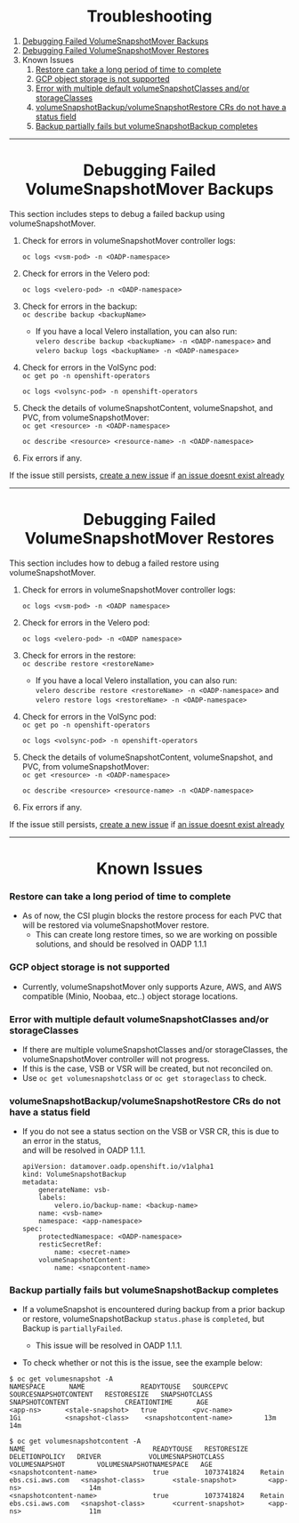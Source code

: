 <h1 align="center">Troubleshooting<a id="troubleshooting"></a></h1>

1. [Debugging Failed VolumeSnapshotMover Backups](#backup)
2. [Debugging Failed VolumeSnapshotMover Restores](#restore)
3. Known Issues 
    1. [Restore can take a long period of time to complete](#restoretime)
    2. [GCP object storage is not supported](#gcp)
    3. [Error with multiple default volumeSnapshotClasses and/or storageClasses](#classes)
    4. [volumeSnapshotBackup/volumeSnapshotRestore CRs do not have a status field](#status)
    5. [Backup partially fails but volumeSnapshotBackup completes](#partiallyfail)

<hr style="height:1px;border:none;color:#333;">

<h1 align="center">Debugging Failed VolumeSnapshotMover Backups<a id="backup"></a></h1>

This section includes steps to debug a failed backup using volumeSnapshotMover. 

1. Check for errors in volumeSnapshotMover controller logs:  

    `oc logs <vsm-pod> -n <OADP-namespace>`  

2. Check for errors in the Velero pod:  

    `oc logs <velero-pod> -n <OADP-namespace>`   

3. Check for errors in the backup:  
    `oc describe backup <backupName>`

    - If you have a local Velero installation, you can also run:  
     `velero describe backup <backupName> -n <OADP-namespace>` and `velero backup logs <backupName> -n <OADP-namespace>`

4. Check for errors in the VolSync pod:  
    `oc get po -n openshift-operators`  
    
    `oc logs <volsync-pod> -n openshift-operators`  

5. Check the details of volumeSnapshotContent, volumeSnapshot, and PVC, from volumeSnapshotMover:  
    `oc get <resource> -n <OADP-namespace>`

    `oc describe <resource> <resource-name> -n <OADP-namespace>`

6. Fix errors if any. 

If the issue still persists, [create a new issue](https://github.com/konveyor/volume-snapshot-mover/issues/new) if [an issue doesnt exist already](https://github.com/konveyor/volume-snapshot-mover/issues)


<hr style="height:1px;border:none;color:#333;">

<h1 align="center">Debugging Failed VolumeSnapshotMover Restores<a id="restore"></a></h1>

This section includes how to debug a failed restore using volumeSnapshotMover.

1. Check for errors in volumeSnapshotMover controller logs:  

    `oc logs <vsm-pod> -n <OADP namespace>`  

2. Check for errors in the Velero pod:  

    `oc logs <velero-pod> -n <OADP namespace>`   

3. Check for errors in the restore:  
    `oc describe restore <restoreName>`

    - If you have a local Velero installation, you can also run:    
     `velero describe restore <restoreName> -n <OADP-namespace>` and `velero restore logs <restoreName> -n <OADP-namespace>`

4. Check for errors in the VolSync pod:  
    `oc get po -n openshift-operators`  
    
    `oc logs <volsync-pod> -n openshift-operators`  

5. Check the details of volumeSnapshotContent, volumeSnapshot, and PVC, from volumeSnapshotMover:  
    `oc get <resource> -n <OADP-namespace>`

    `oc describe <resource> <resource-name> -n <OADP-namespace>`

6. Fix errors if any. 

If the issue still persists, [create a new issue](https://github.com/konveyor/volume-snapshot-mover/issues/new) if [an issue doesnt exist already](https://github.com/konveyor/volume-snapshot-mover/issues)


<hr style="height:1px;border:none;color:#333;">

<h1 align="center">Known Issues<a id="misconfig"></a></h1>

<h3>Restore can take a long period of time to complete<a id="restoretime"></a></h3>

- As of now, the CSI plugin blocks the restore process for each PVC that will
    be restored via volumeSnapshotMover restore. 
    - This can create long restore times, so we are working on possible solutions, and should be resolved in OADP 1.1.1
    

<h3>GCP object storage is not supported<a id="gcp"></a></h3>

- Currently, volumeSnapshotMover only supports Azure, AWS, and AWS compatible (Minio, Noobaa, etc..) object storage locations. 


<h3>Error with multiple default volumeSnapshotClasses and/or storageClasses<a id="classes"></a></h3>

- If there are multiple volumeSnapshotClasses and/or storageClasses, the volumeSnapshotMover controller
    will not progress. 
- If this is the case, VSB or VSR will be created, but not reconciled on.
- Use `oc get volumesnapshotclass` or `oc get storageclass` to check.


<h3>volumeSnapshotBackup/volumeSnapshotRestore CRs do not have a status field<a id="status"></a></h3>

- If you do not see a status section on the VSB or VSR CR, this is due to an error in the status,  
    and will be resolved in OADP 1.1.1.

    ```
    apiVersion: datamover.oadp.openshift.io/v1alpha1
    kind: VolumeSnapshotBackup
    metadata:
        generateName: vsb-
        labels:
            velero.io/backup-name: <backup-name>
        name: <vsb-name>
        namespace: <app-namespace>
    spec:
        protectedNamespace: <OADP-namespace>
        resticSecretRef:
            name: <secret-name>
        volumeSnapshotContent:
            name: <snapcontent-name>
    ```

<h3>Backup partially fails but volumeSnapshotBackup completes<a id="partiallyfail"></a></h3>

- If a volumeSnapshot is encountered during backup from a prior backup or restore, 
    volumeSnapshotBackup `status.phase` is `completed`, but Backup is `partiallyFailed`. 
    - This issue will be resolved in OADP 1.1.1.

- To check whether or not this is the issue, see the example below:  

```
$ oc get volumesnapshot -A
NAMESPACE      NAME              READYTOUSE   SOURCEPVC     SOURCESNAPSHOTCONTENT   RESTORESIZE   SNAPSHOTCLASS       SNAPSHOTCONTENT              CREATIONTIME      AGE
<app-ns>      <stale-snapshot>   true         <pvc-name>                            1Gi           <snapshot-class>    <snapshotcontent-name>        13m              14m
```

```
$ oc get volumesnapshotcontent -A
NAME                                READYTOUSE   RESTORESIZE   DELETIONPOLICY   DRIVER            VOLUMESNAPSHOTCLASS     VOLUMESNAPSHOT        VOLUMESNAPSHOTNAMESPACE   AGE
<snapshotcontent-name>              true         1073741824    Retain           ebs.csi.aws.com   <snapshot-class>       <stale-snapshot>        <app-ns>                 14m
<snapshotcontent-name>              true         1073741824    Retain           ebs.csi.aws.com   <snapshot-class>       <current-snapshot>      <app-ns>                 11m
```


